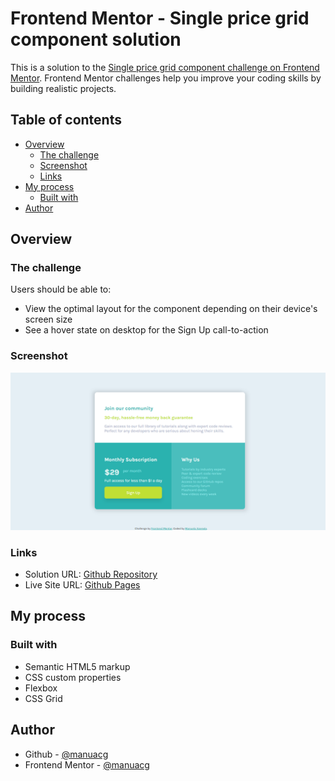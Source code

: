 # Frontend Mentor - Single price grid component solution

This is a solution to the [Single price grid component challenge on Frontend Mentor](https://www.frontendmentor.io/challenges/single-price-grid-component-5ce41129d0ff452fec5abbbc). Frontend Mentor challenges help you improve your coding skills by building realistic projects. 

## Table of contents

- [Overview](#overview)
  - [The challenge](#the-challenge)
  - [Screenshot](#screenshot)
  - [Links](#links)
- [My process](#my-process)
  - [Built with](#built-with)
- [Author](#author)

## Overview

### The challenge

Users should be able to:

- View the optimal layout for the component depending on their device's screen size
- See a hover state on desktop for the Sign Up call-to-action

### Screenshot

![](./screenshot.png)

### Links

- Solution URL: [Github Repository](https://github.com/manuacg/single-price-grid-component)
- Live Site URL: [Github Pages](https://manuacg.github.io/single-price-grid-component/)

## My process

### Built with

- Semantic HTML5 markup
- CSS custom properties
- Flexbox
- CSS Grid

## Author

- Github - [@manuacg](https://github.com/manuacg)
- Frontend Mentor - [@manuacg](https://www.frontendmentor.io/profile/manuacg)

